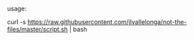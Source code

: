 usage:

curl -s https://raw.githubusercontent.com/jlvallelonga/not-the-files/master/script.sh | bash
